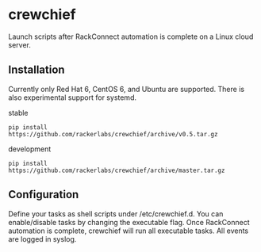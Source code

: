 # crewchief

Launch scripts after RackConnect automation is complete on a Linux cloud server.

## Installation

Currently only Red Hat 6, CentOS 6, and Ubuntu are supported.  There is also experimental support for systemd.

stable

```
pip install https://github.com/rackerlabs/crewchief/archive/v0.5.tar.gz
```

development

```
pip install https://github.com/rackerlabs/crewchief/archive/master.tar.gz
```

## Configuration

Define your tasks as shell scripts under /etc/crewchief.d.
You can enable/disable tasks by changing the executable flag.
Once RackConnect automation is complete, crewchief will run all executable tasks.
All events are logged in syslog.
